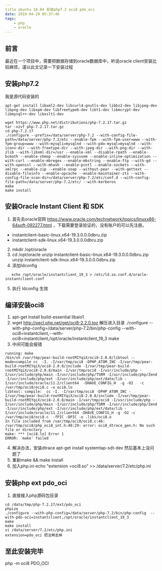 ```yaml
---
title ubuntu 18.04 安装php7.2 oci8 pdo_oci
date: 2019-04-29 05:37:46
tags: 
    - php 
    - oracle
---
```


## 前言

最近在一个项目中，需要把数据存储到oracle数据库中，听说oracle client安装比较麻烦，谨以此文记录一下安装过程

## 安装php7.2

我是源代码安装的

```shell
apt-get install libxml2-dev libcurl4-gnutls-dev libbz2-dev libjpeg-dev libpng-dev libxpm-dev libfreetype6-dev libt1-dev libmcrypt-dev libmysql++-dev libxslt1-dev

wget https://www.php.net/distributions/php-7.2.17.tar.gz
tar -xzvf php-7.2.17.tar.gz
cd php-7.2.17
./configure --prefix=/data/server/php-7.2 --with-config-file-path=/data/server/php-7.2/etc --enable-fpm --with-fpm-user=www --with-fpm-group=www --with-mysqli=mysqlnd --with-pdo-mysql=mysqlnd --with-iconv-dir --with-freetype-dir --with-jpeg-dir --with-png-dir --with-zlib --with-libxml-dir=/usr --enable-xml --disable-rpath --enable-bcmath --enable-shmop --enable-sysvsem --enable-inline-optimization --with-curl --enable-mbregex --enable-mbstring --enable-ftp --with-gd --with-openssl --with-mhash --enable-pcntl --enable-sockets --with-xmlrpc --enable-zip --enable-soap --without-pear --with-gettext --disable-fileinfo --enable-opcache --enable-maintainer-zts --with-config-file-scan-dir=/data/server/php-7.2/etc/conf.d --with-config-file-path=/data/server/php-7.2/etc/ --with-kerberos
make
make install
```
## 安装Oracle Instant Client 和 SDK
1. 首先去oracle官网 https://www.oracle.com/technetwork/topics/linuxx86-64soft-092277.html ，下载需要登录验证的，没有账户的可以先注册。
- instantclient-basic-linux.x64-19.3.0.0.0dbru.zip 
- instantclient-sdk-linux.x64-19.3.0.0.0dbru.zip 

2. mkdir /opt/oracle
3. cd /opt/oracle
   unzip instantclient-basic-linux.x64-19.3.0.0.0dbru.zip
   unzip instantclient-sdk-linux.x64-19.3.0.0.0dbru.zip
4. 添加ldconfig
```
   echo /opt/oracle/instantclient_19_3 > /etc/ld.so.conf.d/oracle-instantclient.conf
```
5. 执行 ldconfig 生效
## 编译安装oci8
1. apt-get install build-essential libaio1
2. wget http://pecl.php.net/get/oci8-2.2.0.tgz
解压进入目录
./configure --with-php-config=/data/server/php-7.2/bin/php-config --with-oci8=instantclient,--with-oci8=instantclient,/opt/oracle/instantclient_19_3
make
3. 中间可能会报错
```
running: make
/bin/sh /var/tmp/pear-build-rootMIYqiX/oci8-2.0.8/libtool --mode=compile cc  -I. -I/var/tmp/oci8 -DPHP_ATOM_INC -I/var/tmp/pear-build-rootMIYqiX/oci8-2.0.8/include -I/var/tmp/pear-build-rootMIYqiX/oci8-2.0.8/main -I/var/tmp/oci8 -I/usr/include/php -I/usr/include/php/main -I/usr/include/php/TSRM -I/usr/include/php/Zend -I/usr/include/php/ext -I/usr/include/php/ext/date/lib -I/usr/include/oracle/11.2/client64  -DHAVE_CONFIG_H  -g -O2   -c /var/tmp/oci8/oci8.c -o oci8.lo
libtool: compile:  cc -I. -I/var/tmp/oci8 -DPHP_ATOM_INC -I/var/tmp/pear-build-rootMIYqiX/oci8-2.0.8/include -I/var/tmp/pear-build-rootMIYqiX/oci8-2.0.8/main -I/var/tmp/oci8 -I/usr/include/php -I/usr/include/php/main -I/usr/include/php/TSRM -I/usr/include/php/Zend -I/usr/include/php/ext -I/usr/include/php/ext/date/lib -I/usr/include/oracle/11.2/client64 -DHAVE_CONFIG_H -g -O2 -c /var/tmp/oci8/oci8.c  -fPIC -DPIC -o .libs/oci8.o
In file included from /var/tmp/oci8/oci8.c:46:
/var/tmp/oci8/php_oci8_int.h:48:29: error: oci8_dtrace_gen.h: No such file or directory
make: *** [oci8.lo] Error 1
ERROR: `make' failed
```
4. 解决办法，安装dtrace
apt-get install systemtap-sdt-dev
然后基本上没问题了
5. 重新make && make install
6. 加入php.ini 
echo "extension =oci8.so" >> /data/server/7.2/etc/php.ini
## 安装php ext pdo_oci
1. 直接接入php源码包目录
```
cd /data/tmp/php-7.2.17/ext/pdo_oci
phpize
./configure --with-php-config=/data/server/php-7.2/bin/php-config  --with-pdo-oci=instantclient,/opt/oracle/instantclient_19_3
make
make install
vi /data/server/7.2/etc/php.ini
extension=pdo_oci 把注释去掉
```
## 至此安装完毕
php -m
 oci8
 PDO_OCI

 